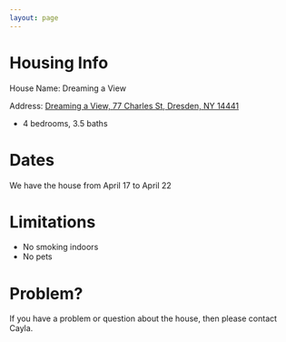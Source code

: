 ```yaml
---
layout: page
---
```


# Housing Info

House Name: Dreaming a View

Address: [Dreaming a View, 77 Charles St, Dresden, NY 14441](https://goo.gl/maps/sJWsM83KwsS2)

* 4 bedrooms, 3.5 baths

# Dates
We have the house from April 17 to April 22


# Limitations 
* No smoking indoors
* No pets


# Problem? 

If you have a problem or question about the house, then please contact Cayla. 